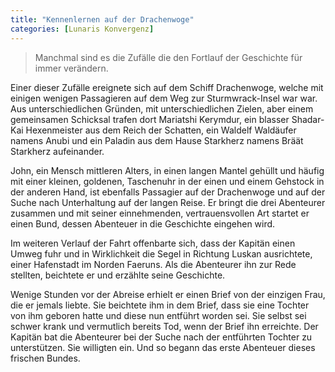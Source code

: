 ```yaml
---
title: "Kennenlernen auf der Drachenwoge"
categories: [Lunaris Konvergenz]
---
```


> Manchmal sind es die Zufälle die den Fortlauf der Geschichte für immer verändern.

Einer dieser Zufälle ereignete sich auf dem Schiff Drachenwoge, welche mit einigen wenigen Passagieren auf dem Weg zur Sturmwrack-Insel war war. Aus unterschiedlichen Gründen, mit unterschiedlichen Zielen, aber einem gemeinsamen Schicksal trafen dort Mariatshi Kerymdur, ein blasser Shadar-Kai Hexenmeister aus dem Reich der Schatten,  ein Waldelf Waldäufer namens Anubi und ein Paladin aus dem Hause Starkherz namens Bräät Starkherz aufeinander.

John, ein Mensch mittleren Alters, in einen langen Mantel gehüllt und häufig mit einer kleinen, goldenen, Taschenuhr in der einen und einem Gehstock in der anderen Hand, ist ebenfalls Passagier auf der Drachenwoge und auf der Suche nach Unterhaltung auf der langen Reise. Er bringt die drei Abenteurer zusammen und mit seiner einnehmenden, vertrauensvollen Art startet er einen Bund, dessen Abenteuer in die Geschichte eingehen wird.

Im weiteren Verlauf der Fahrt offenbarte sich, dass der Kapitän einen Umweg fuhr und in Wirklichkeit die Segel in Richtung Luskan ausrichtete, einer Hafenstadt im Norden Faeruns. Als die Abenteurer ihn zur Rede stellten, beichtete er und erzählte seine Geschichte.

Wenige Stunden vor der Abreise erhielt er einen Brief von der einzigen Frau, die er jemals liebte. Sie beichtete ihm in dem Brief, dass sie eine Tochter von ihm geboren hatte und diese nun entführt worden sei. Sie selbst sei schwer krank und vermutlich bereits Tod, wenn der Brief ihn erreichte. Der Kapitän bat die Abenteurer bei der Suche nach der entführten Tochter zu unterstützen. Sie willigten ein. Und so begann das erste Abenteuer dieses frischen Bundes. 
